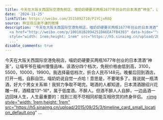 ```yaml
---
title: 今天在大阪关西国际空港免税店，喵奶奶硬要买两瓶1677年创业的日本清酒“神圣”，让喵爷爷在福州慢慢品味。该酒分四个档次，免税价格由低到高，3100，5500，1000...
date: '2024-11-25'
linkTitle: https://weibo.com/3515092710/P1YCjxR8Q
source: 种豆得瓜谢不谦的微博
description: '今天在大阪关西国际空港免税店，喵奶奶硬要买两瓶1677年创业的日本清酒“神圣”，让喵爷爷在福州慢慢品味。该酒分四个档次，免税价格由低到高，3100，5500，10000，19900。我选择最低档次，折合人民币148元。晚餐后回到酒店，打开一瓶，自斟自饮。喵奶奶说自觉一点哈！意思是，不要喝多了。我说就一瓶清酒，好大个男女关系嘛！我努力争取不喝完。喝酒的人都知道，日本清酒跟绍兴花雕一样，酒精度13°-16°，属于低度酒，不醉人。但酒不醉人人自醉，一边品酒一边回味人生，人生最重要的：找到三观不尽相同却能互相欣赏的终身伴侣。
  <a href="http://weibo.com/p/100101B2094251DA6EA7FB4393" data-hide=""><span class="url-icon"><img
  style="width: 1rem;height: 1rem" src="https://h5.sinaimg.cn/upload/2015/09/25/3/timeline_card_small_location_default.png"
  ...'
disable_comments: true
---
```

今天在大阪关西国际空港免税店，喵奶奶硬要买两瓶1677年创业的日本清酒“神圣”，让喵爷爷在福州慢慢品味。该酒分四个档次，免税价格由低到高，3100，5500，10000，19900。我选择最低档次，折合人民币148元。晚餐后回到酒店，打开一瓶，自斟自饮。喵奶奶说自觉一点哈！意思是，不要喝多了。我说就一瓶清酒，好大个男女关系嘛！我努力争取不喝完。喝酒的人都知道，日本清酒跟绍兴花雕一样，酒精度13°-16°，属于低度酒，不醉人。但酒不醉人人自醉，一边品酒一边回味人生，人生最重要的：找到三观不尽相同却能互相欣赏的终身伴侣。 <a href="http://weibo.com/p/100101B2094251DA6EA7FB4393" data-hide=""><span class="url-icon"><img style="width: 1rem;height: 1rem" src="https://h5.sinaimg.cn/upload/2015/09/25/3/timeline_card_small_location_default.png" ...